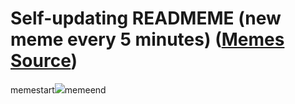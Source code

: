 # Self-updating READMEME (new meme every 5 minutes) ([Memes Source](https://bramses.notion.site/a49c1e962b7646879176ac3b327b6533?v=4d1eda54b170483cb03a40f257231764))

memestart![](https://www.notion.so/image/https%3A%2F%2Fs3-us-west-2.amazonaws.com%2Fsecure.notion-static.com%2Fe4d9d080-0b95-4b45-9674-28c49abf9d47%2FAC86992E-34C5-4FAF-AAEF-83E296C7E33C.jpeg?table=block&id=b12763f3-5bad-46ea-a2be-728e561d8535&cache=v2)memeend
